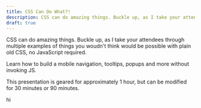 ```yaml
---
title: CSS Can Do What?!
description: CSS can do amazing things. Buckle up, as I take your attendees through multiple examples of things you woudn't think would be possible with plain old CSS, no JavaScript required. 
draft: true
---
```


CSS can do amazing things. Buckle up, as I take your attendees through multiple examples of things you woudn't think would be possible with plain old CSS, no JavaScript required. 

Learn how to build a mobile navigation, tooltips, popups and more without invoking JS.

This presentation is geared for approximately 1 hour, but can be modified for 30 minutes or 90 minutes.

hi